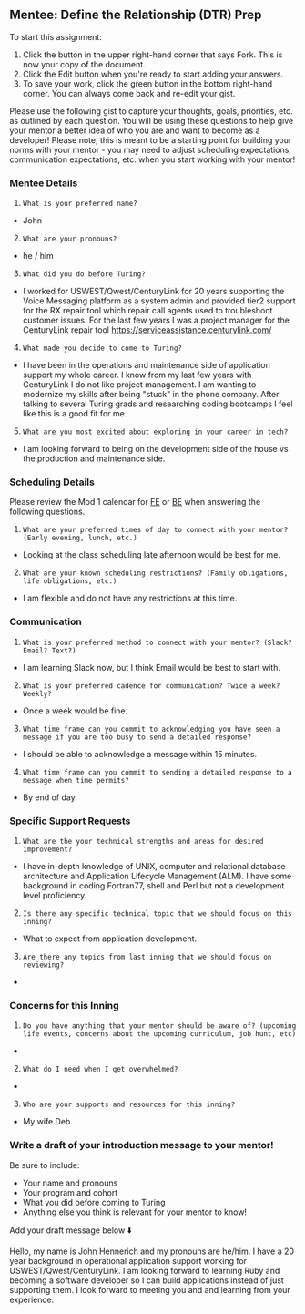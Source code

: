 ## Mentee: Define the Relationship (DTR) Prep
To start this assignment:

1. Click the button in the upper right-hand corner that says Fork. This is now your copy of the document.
1. Click the Edit button when you're ready to start adding your answers.
1. To save your work, click the green button in the bottom right-hand corner. You can always come back and re-edit your gist.

Please use the following gist to capture your thoughts, goals, priorities, etc. as outlined by each question. You will be using these questions to help give your mentor a better idea of who you are and want to become as a developer! Please note, this is meant to be a starting point for building your norms with your mentor - you may need to adjust scheduling expectations, communication expectations, etc. when you start working with your mentor!

### Mentee Details
1. `What is your preferred name?`
-  John

2. `What are your pronouns?`
-  he / him

3. `What did you do before Turing?`
-  I worked for USWEST/Qwest/CenturyLink for 20 years supporting the Voice Messaging platform as a system admin and provided tier2 support for the RX repair tool which repair call agents used to troubleshoot customer issues. For the last few years I was a project manager for the CenturyLink repair tool https://serviceassistance.centurylink.com/

4. `What made you decide to come to Turing?`
- I have been in the operations and maintenance side of application support my whole career.  I know from my last few years with CenturyLink I do not like project management. I am wanting to modernize my skills after being "stuck" in the phone company.  After talking to several Turing grads and researching coding bootcamps I feel like this is a good fit for me.

5. `What are you most excited about exploring in your career in tech?`
- I am looking forward to being on the development side of the house vs the production and maintenance side.

### Scheduling Details
Please review the Mod 1 calendar for [FE](https://calendar.google.com/calendar/embed?src=casimircreative.com_m6bndqol81h6jdlnpo0a6raot0%40group.calendar.google.com&ctz=America%2FDenver) or [BE](https://calendar.google.com/calendar/embed?src=casimircreative.com_59k8msrrc2ddhcv787vubvp0s4%40group.calendar.google.com&ctz=America%2FDenver) when answering the following questions.

1. `What are your preferred times of day to connect with your mentor? (Early evening, lunch, etc.)`
- Looking at the class scheduling late afternoon would be best for me.

2. `What are your known scheduling restrictions? (Family obligations, life obligations, etc.)`
- I am flexible and do not have any restrictions at this time.

### Communication
1. `What is your preferred method to connect with your mentor? (Slack? Email? Text?)`
- I am learning Slack now, but I think Email would be best to start with.

2. `What is your preferred cadence for communication? Twice a week? Weekly?`
- Once a week would be fine.

3. `What time frame can you commit to acknowledging you have seen a message if you are too busy to send a detailed response?`
- I should be able to acknowledge a message within 15 minutes.

4. `What time frame can you commit to sending a detailed response to a message when time permits?`
- By end of day.

### Specific Support Requests
1. `What are the your technical strengths and areas for desired improvement?`
- I have in-depth knowledge of UNIX, computer and relational database architecture and Application Lifecycle Management (ALM). I have some background in coding Fortran77, shell and Perl but not a development level proficiency.

2. `Is there any specific technical topic that we should focus on this inning?`
-  What to expect from application development.

3. `Are there any topics from last inning that we should focus on reviewing?`
-

### Concerns for this Inning
1. `Do you have anything that your mentor should be aware of? (upcoming life events, concerns about the upcoming curriculum, job hunt, etc)`
-

2. `What do I need when I get overwhelmed?`
-

3. `Who are your supports and resources for this inning?`
- My wife Deb.

### Write a draft of your introduction message to your mentor!
Be sure to include:
- Your name and pronouns
- Your program and cohort
- What you did before coming to Turing
- Anything else you think is relevant for your mentor to know!

Add your draft message below ⬇️

Hello, my name is John Hennerich and my pronouns are he/him. I have a 20 year background in operational application support working for USWEST/Qwest/CenturyLink. I am looking forward to learning Ruby and becoming a software developer so I can build applications instead of just supporting them.
I look forward to meeting you and and learning from your experience.
